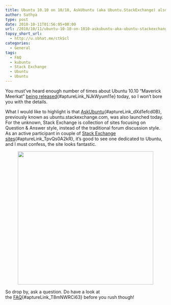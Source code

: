 ```yaml
---
title: Ubuntu 10.10 on 10/10, AskUbuntu (aka Ubuntu.StackExchange) also launched
author: Sathya
type: post
date: 2010-10-11T01:56:05+00:00
url: /2010/10/11/ubuntu-10-10-on-1010-askubuntu-aka-ubuntu-stackexchange-also-launched/
topsy_short_url:
  - http://u.sbhat.me/ctkScl
categories:
  - General
tags:
  - FAQ
  - kubuntu
  - Stack Exchange
  - Ubuntu
  - Ubuntu
---
```

You must&#8217;ve heard enough number of times about Ubuntu 10.10 &#8220;Maverick Meerkat&#8221; [being released][1]{#aptureLink_NJkWyum11e} today, so I won&#8217;t bore you with the details.

What I would like to highlight is that [AskUbuntu][2]{#aptureLink_dXd1efcd0B}, previously known as ubuntu.stackexchange.com, was also launched today. For the unknown, Stack Exchange is collection of sites focusing on Question & Answer style, instead of the traditional forum discussion style. As an active participant in couple of [Stack Exchange sites][3]{#aptureLink_TpvQs0A2kR}, it&#8217;s good to see one dedicated to Ubuntu, and I must confess, the site looks fantastic.

<a id="aptureLink_CaQILF8H0S" style="margin-top: 0px; margin-right: auto; margin-bottom: 0px; margin-left: auto; text-align: center; display: block; padding-top: 0px; padding-right: 6px; padding-bottom: 0px; padding-left: 6px;" href="http://i.imgur.com/yKglj.png"><img style="border: 0px initial initial;" src="http://i.imgur.com/yKglj.png" alt="" width="426.77992957746477px" height="417.95px" /></a>

So drop by, ask a question. Do have a look at the [FAQ][4]{#aptureLink_T8mNWRCi63} before you rush though!

 [1]: http://techie-buzz.com/foss/ubuntu-10-10-is-unleashed.html
 [2]: http://askubuntu.com/
 [3]: http://superuser.com/users/4377?tab=accounts
 [4]: http://askubuntu.com/faq